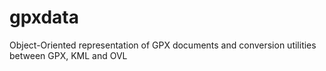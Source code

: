 # gpxdata
Object-Oriented representation of GPX documents and conversion utilities between GPX, KML and OVL
